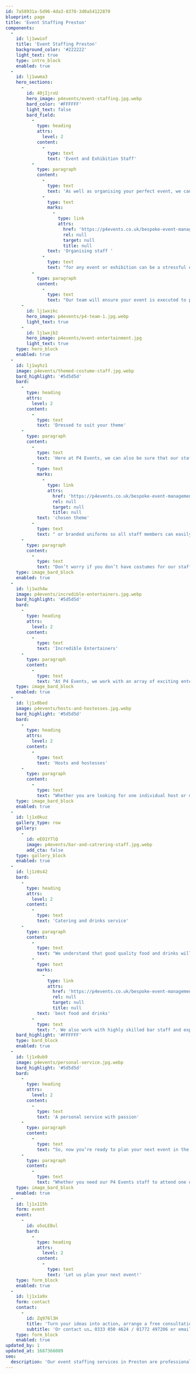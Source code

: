 ```yaml
---
id: 7a58931a-5d96-4da3-8378-3d0a54122870
blueprint: page
title: 'Event Staffing Preston'
components:
  -
    id: lj1wwiof
    title: 'Event Staffing Preston'
    background_color: '#222222'
    light_text: true
    type: intro_block
    enabled: true
  -
    id: lj1wwma3
    hero_sections:
      -
        id: 40jIjrxU
        hero_image: p4events/event-staffing.jpg.webp
        bard_color: '#FFFFFF'
        light_text: false
        bard_field:
          -
            type: heading
            attrs:
              level: 2
            content:
              -
                type: text
                text: 'Event and Exhibition Staff'
          -
            type: paragraph
            content:
              -
                type: text
                text: 'As well as organising your perfect event, we can also provide an excellent team of staff to ensure everything runs smoothly throughout the day. '
              -
                type: text
                marks:
                  -
                    type: link
                    attrs:
                      href: 'https://p4events.co.uk/bespoke-event-management/on-the-day-support/'
                      rel: null
                      target: null
                      title: null
                text: 'Organising staff '
              -
                type: text
                text: "for any event or exhibition can be a stressful experience so why not leave everything to our dedicated and experienced team?\_"
          -
            type: paragraph
            content:
              -
                type: text
                text: "Our team will ensure your event is executed to perfection, whilst you can enjoy networking with clients, colleagues or friends! Helping with everything from meet and greet at the entrance to promoting your business in the most professional way, our promotional staff will enhance your event or exhibition and ensure that your vision becomes a reality.\_"
      -
        id: lj1wxikc
        hero_image: p4events/p4-team-1.jpg.webp
        light_text: true
      -
        id: lj1wxjb2
        hero_image: p4events/event-entertainment.jpg
        light_text: true
    type: hero_block
    enabled: true
  -
    id: lj1wyhz1
    image: p4events/themed-costume-staff.jpg.webp
    bard_highlight: '#5d5d5d'
    bard:
      -
        type: heading
        attrs:
          level: 2
        content:
          -
            type: text
            text: 'Dressed to suit your theme'
      -
        type: paragraph
        content:
          -
            type: text
            text: 'Here at P4 Events, we can also be sure that our staff will represent your brand in the best way possible. Whether that’s with costumes that are in line with your '
          -
            type: text
            marks:
              -
                type: link
                attrs:
                  href: 'https://p4events.co.uk/bespoke-event-management/event-theming/'
                  rel: null
                  target: null
                  title: null
            text: 'chosen theme'
          -
            type: text
            text: " or branded uniforms so all staff members can easily be spotted in crowds, we can ensure our staff stand out to your guests.\_"
      -
        type: paragraph
        content:
          -
            type: text
            text: "Don’t worry if you don’t have costumes for our staff to wear as we can always accommodate your needs and help you with this! We can provide as little or as many staff members as you need and not only will their costumes add to the overall effect, they can oversee everything to ensure everything is going to plan too!\_"
    type: image_bard_block
    enabled: true
  -
    id: lj1wzh4w
    image: p4events/incredible-entertainers.jpg.webp
    bard_highlight: '#5d5d5d'
    bard:
      -
        type: heading
        attrs:
          level: 2
        content:
          -
            type: text
            text: 'Incredible Entertainers'
      -
        type: paragraph
        content:
          -
            type: text
            text: "At P4 Events, we work with an array of exciting entertainers that will totally wow your guests and create a lasting impression at your next Preston-based event. We can provide you with everything from magicians and silhouette artists to caricaturists, musicians and aerial bartenders so whatever unique and fun idea you had in mind, we can help to make sure your event is a huge success! Our entertainers could even form part of your event theme too so the options are endless. We can work with you on a complimentary consultation so if you have some initial ideas,\_ let’s work together and try to make your budget stretch as far as possible.\_"
    type: image_bard_block
    enabled: true
  -
    id: lj1x0bed
    image: p4events/hosts-and-hostesses.jpg.webp
    bard_highlight: '#5d5d5d'
    bard:
      -
        type: heading
        attrs:
          level: 2
        content:
          -
            type: text
            text: 'Hosts and hostesses'
      -
        type: paragraph
        content:
          -
            type: text
            text: "Whether you are looking for one individual host or multiple hosts or hostesses, we can work out a plan to make sure everything is covered.\_We will always ensure your guests are having the best time and customer service is always our priority so leave the full staffing and organisation to us!\_"
    type: image_bard_block
    enabled: true
  -
    id: lj1x0kuz
    gallery_type: row
    gallery:
      -
        id: eEO1Y7lQ
        image: p4events/bar-and-catrering-staff.jpg.webp
        add_cta: false
    type: gallery_block
    enabled: true
  -
    id: lj1z0s42
    bard:
      -
        type: heading
        attrs:
          level: 2
        content:
          -
            type: text
            text: 'Catering and drinks service'
      -
        type: paragraph
        content:
          -
            type: text
            text: "We understand that good quality food and drinks will really enhance your event whilst ensuring you keep spirits high amongst the guests too!\_As we have planned and organised many different kinds of events, we have a range of tried and tested suppliers who we can trust to deliver the "
          -
            type: text
            marks:
              -
                type: link
                attrs:
                  href: 'https://p4events.co.uk/bespoke-event-management/catering-bars/'
                  rel: null
                  target: null
                  title: null
            text: 'best food and drinks'
          -
            type: text
            text: ". We also work with highly skilled bar staff and experienced wine merchants who can make sure your guests don’t get thirsty!\_ From bespoke bar concepts and glassware to single bar units for a smaller function, whatever you require can be arranged by our friendly and professional team.\_"
    bard_highlight: '#FFFFFF'
    type: bard_block
    enabled: true
  -
    id: lj1x0ub9
    image: p4events/personal-service.jpg.webp
    bard_highlight: '#5d5d5d'
    bard:
      -
        type: heading
        attrs:
          level: 2
        content:
          -
            type: text
            text: 'A personal service with passion'
      -
        type: paragraph
        content:
          -
            type: text
            text: "So, now you’re ready to plan your next event in the Preston area, why not get in touch with us so we can take away the stress and hassle for you?\_We are happy to work with you on a complimentary consultation so we can look at your individual needs, budget and requirements, ensuring that your event is completely bespoke and tailored to you!\_"
      -
        type: paragraph
        content:
          -
            type: text
            text: "Whether you need our P4 Events staff to attend one or multiple venues, our reliable and knowledgeable team will be the only addition you need to your team!\_From a single event host to professional multi-skilled performers and models, we have all staffing covered."
    type: image_bard_block
    enabled: true
  -
    id: lj1x115h
    form: event
    event:
      -
        id: o5oLEBul
        bard:
          -
            type: heading
            attrs:
              level: 2
            content:
              -
                type: text
                text: 'Let us plan your next event!'
    type: form_block
    enabled: true
  -
    id: lj1x1a9x
    form: contact
    contact:
      -
        id: Zq976l3H
        title: 'Turn your ideas into action, arrange a free consultation'
        subtitle: 'Or contact us… 0333 050 4624 / 01772 497206 or email us: info@p4events.co.uk'
    type: form_block
    enabled: true
updated_by: 1
updated_at: 1687366089
seo:
  description: 'Our event staffing services in Preston are professional and reliable. The P4 team can supply event organisers, promoters, performers, bar staff & catering.'
---
```

